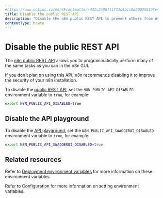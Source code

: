```yaml
---
#https://www.notion.so/n8n/Frontmatter-432c2b8dff1f43d4b1c8d20075510fe4
title: Disable the public REST API
description: "Disable the n8n public REST API to prevent others from using it."
contentType: howto
---
```


# Disable the public REST API

The [n8n public REST API](/api/index.md) allows you to programmatically perform many of the same tasks as you can in the n8n GUI.

If you don't plan on using this API, n8n recommends disabling it to improve the security of your n8n installation.

To disable the [public REST API](/api/index.md), set the `N8N_PUBLIC_API_DISABLED` environment variable to `true`, for example:

```bash
export N8N_PUBLIC_API_DISABLED=true
```

## Disable the API playground

To disable the [API playground](/api/using-api-playground.md), set the `N8N_PUBLIC_API_SWAGGERUI_DISABLED` environment variable to `true`, for example:

```bash
export N8N_PUBLIC_API_SWAGGERUI_DISABLED=true
```

## Related resources

Refer to [Deployment environment variables](/hosting/configuration/environment-variables/deployment.md) for more information on these environment variables.

Refer to [Configuration](/hosting/configuration/configuration-methods.md) for more information on setting environment variables.
